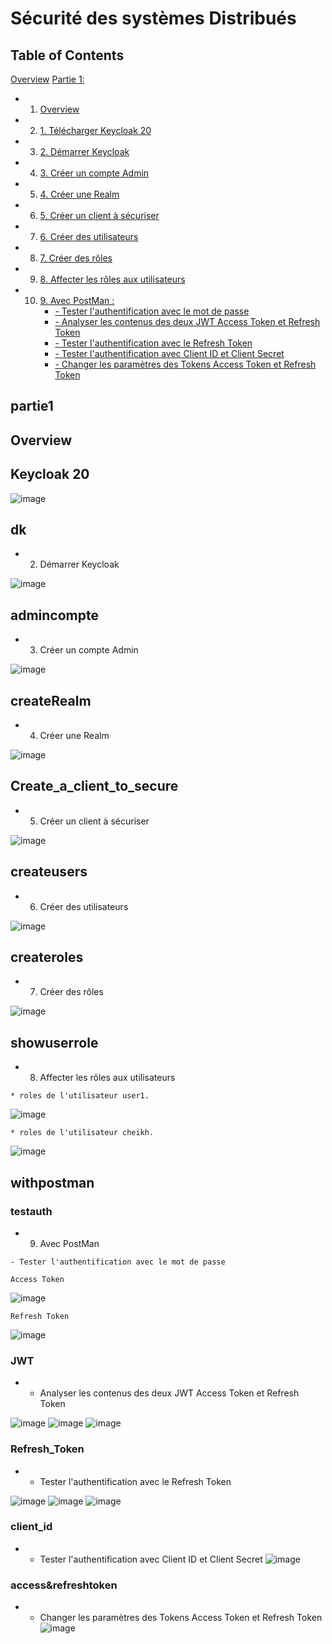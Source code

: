 # Sécurité des systèmes Distribués


## Table of Contents
[Overview](#overview)
[Partie 1:](#partie1)
* 1. [Overview](#overview)
* 2. [1. Télécharger Keycloak 20](#Keycloak-20)
* 3. [2. Démarrer Keycloak](#dk)
* 4. [3. Créer un compte Admin](#admincompte)
* 5. [4. Créer une Realm](#createRealm)
* 6. [5. Créer un client à sécuriser](#Create_a_client_to_secure)
* 7. [6. Créer des utilisateurs](#createusers)
* 8. [7. Créer des rôles](#createroles)
* 9. [8. Affecter les rôles aux utilisateurs](#showuserrole)
* 10. [9. Avec PostMan :](#withpostman)
        * [- Tester l'authentification avec le mot de passe](#testauth)
        * [- Analyser les contenus des deux JWT Access Token et Refresh Token](#JWT)
        * [- Tester l'authentification avec le Refresh Token](#Refresh_Token)
        * [- Tester l'authentification avec Client ID et Client Secret](#client_id)
        * [- Changer les paramètres des Tokens Access Token et Refresh Token](#access&refreshtoken)

## partie1

## Overview

## Keycloak 20
![image](https://github.com/BeidjaCheikh/Security-of_Distributed_Systems/blob/master/images/img1.png)

## dk
*  2. Démarrer Keycloak

![image](https://github.com/BeidjaCheikh/Security-of_Distributed_Systems/blob/master/images/img2.png)

## admincompte
*  3. Créer un compte Admin

![image](https://github.com/BeidjaCheikh/Security-of_Distributed_Systems/blob/master/images/img3.png)

## createRealm
*  4. Créer une Realm

![image](https://github.com/BeidjaCheikh/Security-of_Distributed_Systems/blob/master/images/img4.png)

## Create_a_client_to_secure
*  5. Créer un client à sécuriser

![image](https://github.com/BeidjaCheikh/Security-of_Distributed_Systems/blob/master/images/img5.png)

## createusers
*  6. Créer des utilisateurs

![image](https://github.com/BeidjaCheikh/Security-of_Distributed_Systems/blob/master/images/img6.png)

## createroles
* 7. Créer des rôles

![image](https://github.com/BeidjaCheikh/Security-of_Distributed_Systems/blob/master/images/img7.png)

## showuserrole
* 8. Affecter les rôles aux utilisateurs

```
* roles de l'utilisateur user1.
```
![image](https://github.com/BeidjaCheikh/Security-of_Distributed_Systems/blob/master/images/img8.png)

```
* roles de l'utilisateur cheikh.
```
![image](https://github.com/BeidjaCheikh/Security-of_Distributed_Systems/blob/master/images/img9.png)

## withpostman

### testauth

*  9.  Avec PostMan 
 ```
 - Tester l'authentification avec le mot de passe
```
```
Access Token
```
![image](https://github.com/BeidjaCheikh/Security-of_Distributed_Systems/blob/master/images/img10.png)
```
Refresh Token
```
![image](https://github.com/BeidjaCheikh/Security-of_Distributed_Systems/blob/master/images/img11.png)

### JWT
* - Analyser les contenus des deux JWT Access Token et Refresh Token

![image](https://github.com/BeidjaCheikh/Security-of_Distributed_Systems/blob/master/images/img12.png)
![image](https://github.com/BeidjaCheikh/Security-of_Distributed_Systems/blob/master/images/img13.png)
![image](https://github.com/BeidjaCheikh/Security-of_Distributed_Systems/blob/master/images/img14.png)

### Refresh_Token
* - Tester l'authentification avec le Refresh Token

![image](https://github.com/BeidjaCheikh/Security-of_Distributed_Systems/blob/master/images/img15.png)
![image](https://github.com/BeidjaCheikh/Security-of_Distributed_Systems/blob/master/images/img16.png)
![image](https://github.com/BeidjaCheikh/Security-of_Distributed_Systems/blob/master/images/img17.png)

### client_id
* - Tester l'authentification avec Client ID et Client Secret
![image](https://github.com/BeidjaCheikh/Security-of_Distributed_Systems/blob/master/images/img18.png)

### access&refreshtoken
* - Changer les paramètres des Tokens Access Token et Refresh Token
![image](https://github.com/BeidjaCheikh/Security-of_Distributed_Systems/blob/master/images/img19.png)


